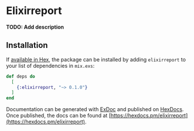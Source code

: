 # Elixirreport

**TODO: Add description**

## Installation

If [available in Hex](https://hex.pm/docs/publish), the package can be installed
by adding `elixirreport` to your list of dependencies in `mix.exs`:

```elixir
def deps do
  [
    {:elixirreport, "~> 0.1.0"}
  ]
end
```

Documentation can be generated with [ExDoc](https://github.com/elixir-lang/ex_doc)
and published on [HexDocs](https://hexdocs.pm). Once published, the docs can
be found at [https://hexdocs.pm/elixirreport](https://hexdocs.pm/elixirreport).

